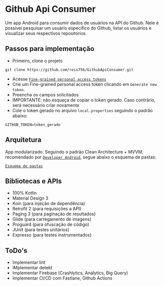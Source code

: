 # Github Api Consumer

Um app Android para consumir dados de usuários na API do Github. Nele é possível pesquisar um usuário específico do Github, listar os usuários e visualizar seus respectivos repositórios

## Passos para implementação

* Primeiro, clone o projeto

`git clone https://github.com/reis756/GithubApiConsumer.git`

* Acesse [`Fine-grained personal access tokens`](https://github.com/settings/tokens?type=beta) 
* Crie um Fine-grained personal access token clicando em `Generate new token`. 
* Preencha os campos solicitados
* IMPORTANTE: não esqueça de copiar o token gerado. Caso contrário, será necessário criar novamente
* Cole o token gerado no arquivo `local.properties` seguindo o padrão abaixo:

```
GITHUB_TOKEN=token_gerado
```

## Arquitetura

App modularizado. Seguindo o padrão Clean Architecture + MVVM, recomendado por [`Developer Android`](https://developer.android.com/jetpack/guide?hl=pt-br), segue abaixo o esquema de pastas:

[`Esquema de pastas`](https://https://github.com/reis756/GithubApiConsumer/app_scheme.png)

## Bibliotecas e APIs

* 100% Kotlin
* Material Design 3
* Koin (para injeção de dependência)
* Retrofit 2 (para requisições a API) 
* Paging 3 (para paginação de resultados)
* Glide (para carregamento de imagens)
* Proguard (para ofuscação de código)
* JUnit (para testes unitários)
* Expresso (para testes instrumentados)

## ToDo's

* Implementar lint
* IMplementar detekt
* Implementar Firebase (Crashlytics, Analytics, Big Query)
* Implementar CI/CD com Fastlane, Github Actions

